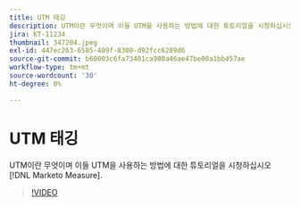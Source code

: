 ```yaml
---
title: UTM 태깅
description: UTM이란 무엇이며 이들 UTM을 사용하는 방법에 대한 튜토리얼을 시청하십시오 [!DNL Marketo Measure].
jira: KT-11234
thumbnail: 347204.jpeg
exl-id: 447ec263-6585-409f-8300-d92fcc6289d6
source-git-commit: b60003c6fa73401ca980a46ae47be00a1bb457ae
workflow-type: tm+mt
source-wordcount: '30'
ht-degree: 0%

---
```


# UTM 태깅

UTM이란 무엇이며 이들 UTM을 사용하는 방법에 대한 튜토리얼을 시청하십시오 [!DNL Marketo Measure].

>[!VIDEO](https://video.tv.adobe.com/v/347204/?quality=12&learn=on)
